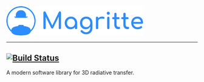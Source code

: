 <img src="docs/images/Magritte_logo.png" alt="logo" width="360"/>

---
[![Build Status](https://travis-ci.com/FredDeCeuster/Magritte.svg?token=j3NNTbFLxGaJNsSoKgCz&branch=master)](https://travis-ci.com/FredDeCeuster/Magritte)
---

A modern software library for 3D radiative transfer.
